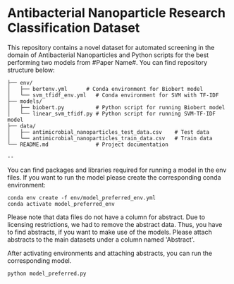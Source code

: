 # Antibacterial Nanoparticle Research Classification Dataset

This repository contains a novel dataset for automated screening in the domain of Antibacterial Nanoparticles and Python scripts for the best performing two models from #Paper Name#. You can find repository structure below:
```
├── env/
│   ├── bertenv.yml      # Conda environment for Biobert model
│   └── svm_tfidf_env.yml   # Conda environment for SVM with TF-IDF
├── models/
│   ├── biobert.py          # Python script for running Biobert model
│   └── linear_svm_tfidf.py # Python script for running SVM-TF-IDF model
├── data/
│   ├── antimicrobial_nanoparticles_test_data.csv    # Test data
│   └── antimicrobial_nanoparticles_train_data.csv   # Train data
└── README.md               # Project documentation

--
```
You can find packages and libraries required for running a model in the env files. If you want to run the model please create the corresponding conda environment:
```
conda env create -f env/model_preferred_env.yml
conda activate model_preferred_env
```
Please note that data files do not have a column for abstract. Due to licensing restrictions, we had to remove the abstract data. Thus, you have to find abstracts, if you want to make use of the models. Please attach abstracts to the main datasets under a column named 'Abstract'.

After activating environments and attaching abstracts, you can run the corresponding model. 
```
python model_preferred.py
```


